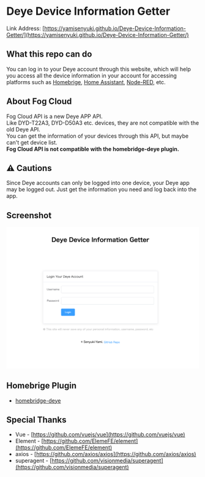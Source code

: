 # Deye Device Information Getter

Link Address: [https://yamisenyuki.github.io/Deye-Device-Information-Getter/](https://yamisenyuki.github.io/Deye-Device-Information-Getter/)

## What this repo can do
You can log in to your Deye account through this website, which will help you access all the device information in your account for accessing platforms such as [Homebrige](https://github.com/homebridge/homebridge), [Home Assistant](https://github.com/home-assistant/core), [Node-RED](https://github.com/node-red), etc.

## About Fog Cloud
Fog Cloud API is a new Deye APP API.   
Like DYD-T22A3, DYD-D50A3 etc. devices, they are not compatible with the old Deye API.  
You can get the information of your devices through this API, but maybe can't get device list.  
**Fog Cloud API is not compatible with the homebridge-deye plugin.**

## ⚠️ Cautions
Since Deye accounts can only be logged into one device, your Deye app may be logged out. Just get the information you need and log back into the app.

## Screenshot
![screen1](screen1.png)

## Homebrige Plugin
* [homebridge-deye](https://github.com/IcesandSora/homebridge-deye)

## Special Thanks
* Vue - [https://github.com/vuejs/vue](https://github.com/vuejs/vue)
* Element - [https://github.com/ElemeFE/element](https://github.com/ElemeFE/element)
* axios - [https://github.com/axios/axios](https://github.com/axios/axios)
* superagent - [https://github.com/visionmedia/superagent](https://github.com/visionmedia/superagent)